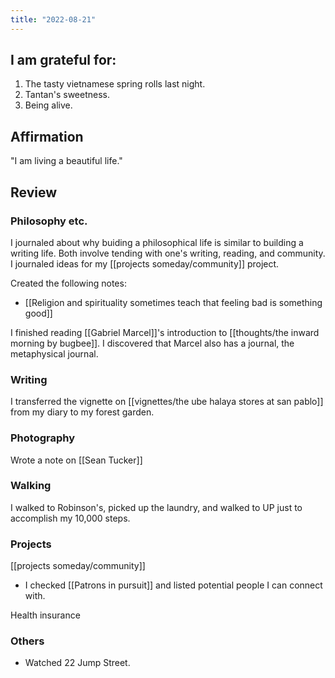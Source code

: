 ```yaml
---
title: "2022-08-21"
---
```

## I am grateful for:
1. The tasty vietnamese spring rolls last night.
2. Tantan's sweetness.
3. Being alive.

## Affirmation
"I am living a beautiful life."

## Review
### Philosophy etc.

I journaled about why buiding a philosophical life is similar to building a writing life. Both involve tending with one's writing, reading, and community. I journaled ideas for my [[projects someday/community]] project.

Created the following notes:
- [[Religion and spirituality sometimes teach that feeling bad is something good]]

I finished reading [[Gabriel Marcel]]'s introduction to [[thoughts/the inward morning by bugbee]]. I discovered that Marcel also has a journal, the metaphysical journal.

### Writing

I transferred the vignette on [[vignettes/the ube halaya stores at san pablo]] from my diary to my forest garden.

### Photography

Wrote a note on [[Sean Tucker]]

### Walking

I walked to Robinson's, picked up the laundry, and walked to UP just to accomplish my 10,000 steps.

### Projects

[[projects someday/community]]
- I checked [[Patrons in pursuit]] and listed potential people I can connect with.

Health insurance

### Others

- Watched 22 Jump Street.

